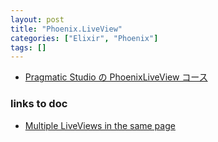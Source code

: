 ```yaml
---
layout: post
title: "Phoenix.LiveView"
categories: ["Elixir", "Phoenix"]
tags: []
---
```


- [Pragmatic Studio の PhoenixLiveView コース](https://pragmaticstudio.com/phoenix-liveview)

### links to doc

- [Multiple LiveViews in the same page](https://hexdocs.pm/phoenix_live_view/live-navigation.html#multiple-liveviews-in-the-same-page)
